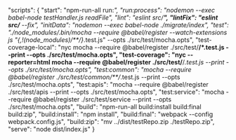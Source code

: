 "scripts": {
    "start": "npm-run-all run:*",
    "run:process": "nodemon --exec  babel-node testHandler.js readFile",
    "lint": "eslint src/**",
    "lintFix": "eslint src/** --fix",
    "initData": "nodemon --exec babel-node ./migrate/index",
    "test": "./node_modules/.bin/mocha --require @babel/register --watch-extensions js \"{,!(node_modules)/**/}*.test.js\" --opts ./src/test/mocha.opts",
    "test-coverage-local": "nyc mocha --require @babel/register ./src/test/**/*.test.js --print  --opts ./src/test/mocha.opts",
    "test-coverage": "nyc --reporter=html mocha --require @babel/register ./src/test/**/*.test.js --print  --opts ./src/test/mocha.opts",
    "test:common": "mocha --require @babel/register ./src/test/common/**/*.test.js --print  --opts ./src/test/mocha.opts",
    "test:apis": "mocha --require @babel/register ./src/test/apis --print  --opts ./src/test/mocha.opts",
    "test:service": "mocha --require @babel/register ./src/test/service --print  --opts ./src/test/mocha.opts",
    "build": "npm-run-all build:install build:final build:zip",
    "build:install": "npm install",
    "build:final": "webpack --config webpack.config.js",
    "build:zip": "mv ../dist/testRepo.zip ./testRepo.zip",
    "serve": "node dist/index.js"
  }

